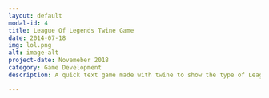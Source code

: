 ```yaml
---
layout: default
modal-id: 4
title: League Of Legends Twine Game
date: 2014-07-18
img: lol.png
alt: image-alt
project-date: Novemeber 2018
category: Game Development
description: A quick text game made with twine to show the type of League of Legends character that fits you. <a href="https://desimae.itch.io/league-of-lore">Play Here</a>.

---
```


